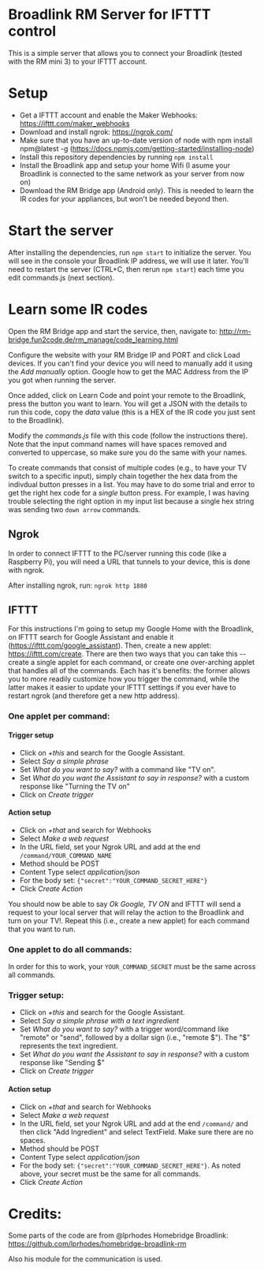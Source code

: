 # Broadlink RM Server for IFTTT control

This is a simple server that allows you to connect your Broadlink (tested with the RM mini 3) to your IFTTT account.

# Setup
- Get a IFTTT account and enable the Maker Webhooks: https://ifttt.com/maker_webhooks
- Download and install ngrok: https://ngrok.com/
- Make sure that you have an up-to-date version of node with npm install npm@latest -g (https://docs.npmjs.com/getting-started/installing-node)
- Install this repository dependencies by running ```npm install```
- Install the Broadlink app and setup your home Wifi (I asume your Broadlink is connected to the same network as your server from now on)
- Download the RM Bridge app (Android only). This is needed to learn the IR codes for your appliances, but won't be needed beyond then.

# Start the server
After installing the dependencies, run ```npm start``` to initialize the server. You will see in the console your Broadlink IP address, we will use it later.  You'll need to restart the server (CTRL+C, then rerun ```npm start```) each time you edit commands.js (next section).

# Learn some IR codes
Open the RM Bridge app and start the service, then, navigate to: http://rm-bridge.fun2code.de/rm_manage/code_learning.html

Configure the website with your RM Bridge IP and PORT and click Load devices. If you can't find your device you will need to manually add it using the *Add manually* option. Google how to get the MAC Address from the IP you got when running the server.

Once added, click on Learn Code and point your remote to the Broadlink, press the button you want to learn. You will get a JSON with the details to run this code, copy the *data* value (this is a HEX of the IR code you just sent to the Broadlink).

Modify the *commands.js* file with this code (follow the instructions there).  Note that the input command names will have spaces removed and converted to uppercase, so make sure you do the same with your names.  

To create commands that consist of multiple codes (e.g., to have your TV switch to a specific input), simply chain together the hex data from the indivdual button presses in a list.  You may have to do some trial and error to get the right hex code for a *single* button press.  For example, I was having trouble selecting the right option in my input list because a single hex string was sending two ```down arrow``` commands.

## Ngrok
In order to connect IFTTT to the PC/server running this code (like a Raspberry Pi), you will need a URL that tunnels to your device, this is done with ngrok. 

After installing ngrok, run: ```ngrok http 1880```

## IFTTT
For this instructions I'm going to setup my Google Home with the Broadlink, on IFTTT search for Google Assistant and enable it (https://ifttt.com/google_assistant). Then, create a new applet: https://ifttt.com/create.  There are then two ways that you can take this -- create a single applet for each command, or create one over-arching applet that handles all of the commands.  Each has it's benefits:  the former allows you to more readily customize how you trigger the command, while the latter makes it easier to update your IFTTT settings if you ever have to restart ngrok (and therefore get a new http address).

### One applet per command:

#### Trigger setup
- Click on *+this* and search for the Google Assistant.
- Select *Say a simple phrase*
- Set *What do you want to say?* with a command like "TV on".
- Set *What do you want the Assistant to say in response?* with a custom response like "Turning the TV on"
- Click on *Create trigger*

#### Action setup
- Click on *+that* and search for Webhooks
- Select *Make a web request*
- In the URL field, set your Ngrok URL and add at the end ```/command/YOUR_COMMAND_NAME```
- Method should be POST
- Content Type select *application/json*
- For the body set: ```{"secret":"YOUR_COMMAND_SECRET_HERE"}```
- Click *Create Action*

You should now be able to say *Ok Google, TV ON* and IFTTT will send a request to your local server that will relay the action to the Broadlink and turn on your TV!.  Repeat this (i.e., create a new applet) for each command that you want to run.

### One applet to do all commands:

In order for this to work, your ```YOUR_COMMAND_SECRET``` must be the same across all commands.

### Trigger setup:
- Click on *+this* and search for the Google Assistant.
- Select *Say a simple phrase with a text ingredient*
- Set *What do you want to say?* with a trigger word/command like "remote" or "send", followed by a dollar sign (i.e., "remote $").  The "$" represents the text ingredient.
- Set *What do you want the Assistant to say in response?* with a custom response like "Sending $"
- Click on *Create trigger*

#### Action setup
- Click on *+that* and search for Webhooks
- Select *Make a web request*
- In the URL field, set your Ngrok URL and add at the end ```/command/``` and then click "Add Ingredient" and select TextField.  Make sure there are no spaces.
- Method should be POST
- Content Type select *application/json*
- For the body set: ```{"secret":"YOUR_COMMAND_SECRET_HERE"}```.  As noted above, your secret must be the same for all commands.
- Click *Create Action*

# Credits:
Some parts of the code are from @lprhodes Homebridge Broadlink:
https://github.com/lprhodes/homebridge-broadlink-rm

Also his module for the communication is used.
